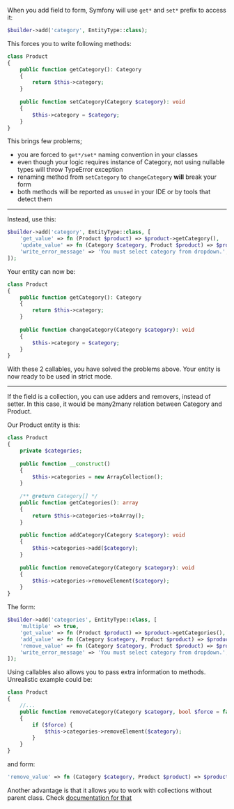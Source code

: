 When you add field to form, Symfony will use ``get*`` and ``set*`` prefix to access it:


```php
$builder->add('category', EntityType::class);

```

This forces you to write following methods:

```php
class Product
{
    public function getCategory(): Category
    {
        return $this->category;
    }
    
    public function setCategory(Category $category): void
    {
        $this->category = $category;
    }
}
```

This brings few problems; 
- you are forced to ``get*/set*`` naming convention in your classes
- even though your logic requires instance of Category, not using nullable types will throw TypeError exception
- renaming method from ``setCategory`` to ``changeCategory`` **will** break your form
- both methods will be reported as ``unused`` in your IDE or by tools that detect them

---
Instead, use this:

```php
$builder->add('category', EntityType::class, [
    'get_value' => fn (Product $product) => $product->getCategory(),
    'update_value' => fn (Category $category, Product $product) => $product->changeCategory($category),
    'write_error_message' => 'You must select category from dropdown.',
]);
```

Your entity can now be:

```php
class Product
{
    public function getCategory(): Category
    {
        return $this->category;
    }
    
    public function changeCategory(Category $category): void
    {
        $this->category = $category;
    }
}
```

With these 2 callables, you have solved the problems above. Your entity is now ready to be used in strict mode.

---


If the field is a collection, you can use adders and removers, instead of setter. In this case, it would be many2many relation between Category and Product.

Our Product entity is this:

```php
class Product
{
    private $categories;
    
    public function __construct()
    {
        $this->categories = new ArrayCollection();
    }
    
    /** @return Category[] */
    public function getCategories(): array
    {
        return $this->categories->toArray();
    }
    
    public function addCategory(Category $category): void
    {
        $this->categories->add($category);
    }
    
    public function removeCategory(Category $category): void
    {
        $this->categories->removeElement($category);   
    }
}
```

The form:

```php
$builder->add('categories', EntityType::class, [
    'multiple' => true,
    'get_value' => fn (Product $product) => $product->getCategories(),
    'add_value' => fn (Category $category, Product $product) => $product->addCategory($category),
    'remove_value' => fn (Category $category, Product $product) => $product->removeCategory($category),
    'write_error_message' => 'You must select category from dropdown.',
]);
```


Using callables also allows you to pass extra information to methods. Unrealistic example could be:

```php
class Product
{
    //...
    public function removeCategory(Category $category, bool $force = false): void
    {
        if ($force) {
            $this->categories->removeElement($category);   
        }
    }
}
```

and form:
```php
'remove_value' => fn (Category $category, Product $product) => $product->removeCategory($category, true),
```

Another advantage is that it allows you to work with collections without parent class. Check [documentation for that](collections_without_parent.md)
